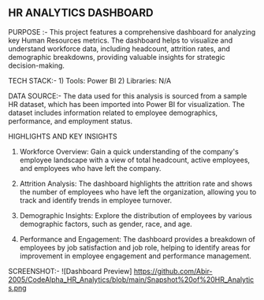 HR ANALYTICS DASHBOARD
-------------------------------
PURPOSE :- This project features a comprehensive dashboard for analyzing key Human Resources metrics. The dashboard helps to visualize and understand workforce data, including headcount, attrition rates, and demographic breakdowns, providing valuable insights for strategic decision-making.

TECH STACK:- 
    1) Tools: Power BI
    2) Libraries: N/A

DATA SOURCE:- 
The data used for this analysis is sourced from a sample HR dataset, which has been imported into Power BI for visualization. The dataset includes information related to employee demographics, performance, and employment status.

HIGHLIGHTS AND KEY INSIGHTS
  1) Workforce Overview: Gain a quick understanding of the company's employee landscape with a view of                           total headcount, active employees, and employees who have left the company.

  2) Attrition Analysis: The dashboard highlights the attrition rate and shows the number of employees                           who have left the organization, allowing you to track and identify trends in                            employee turnover.

  3) Demographic Insights: Explore the distribution of employees by various demographic factors, such                              as gender, race, and age.

  4) Performance and Engagement: The dashboard provides a breakdown of employees by job satisfaction                                     and job role, helping to identify areas for improvement in employee                                     engagement and performance management.

SCREENSHOT:-
![Dashboard Preview] https://github.com/Abir-2005/CodeAlpha_HR_Analytics/blob/main/Snapshot%20of%20HR_Analytics.png
